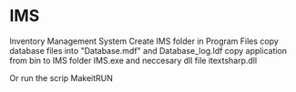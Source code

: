 # IMS
Inventory Management System
Create IMS folder in Program Files copy database files into "Database.mdf" and Database_log.ldf copy application from bin to IMS folder IMS.exe and neccesary dll file itextsharp.dll

Or run the scrip MakeitRUN
